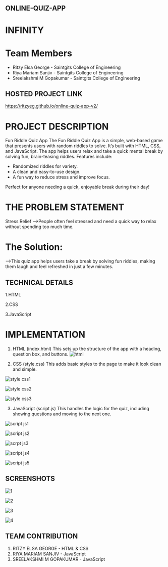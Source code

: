 ## ONLINE-QUIZ-APP
# INFINITY
# Team Members
- Ritzy Elsa George - Saintgits College of Engineering
- Riya Mariam Sanjiv - Saintgits College of Engineering
- Sreelakshmi M Gopakumar - Saintgits College of Engineering
## HOSTED PROJECT LINK
https://ritzyeg.github.io/online-quiz-app-v2/
# PROJECT DESCRIPTION
Fun Riddle Quiz App
The Fun Riddle Quiz App is a simple, web-based game that presents users with random riddles to solve. 
It’s built with HTML, CSS, and JavaScript. The app helps users relax and take a quick mental break by solving fun, brain-teasing riddles.
Features include:
- Randomized riddles for variety.
- A clean and easy-to-use design.
- A fun way to reduce stress and improve focus.

Perfect for anyone needing a quick, enjoyable break during their day!

# THE PROBLEM STATEMENT
Stress Relief
-->People often feel stressed and need a quick way to relax without spending too much time.

# The Solution:
-->This quiz app helps users take a break by solving fun riddles, making them laugh and feel refreshed in just a few minutes.

## TECHNICAL DETAILS
1.HTML

2.CSS

3.JavaScript

# IMPLEMENTATION
1. HTML (index.html)
This sets up the structure of the app with a heading, question box, and buttons.
![html](https://github.com/user-attachments/assets/dc042fb9-6a45-4b37-9786-ed4061fe6746)

2. CSS (style.css)
This adds basic styles to the page to make it look clean and simple.

![style css1](https://github.com/user-attachments/assets/eb76af5e-5061-4957-8646-078fd4200297)

![style css2](https://github.com/user-attachments/assets/ce99d061-84f5-43a6-b887-82078d70f73f)

![style css3](https://github.com/user-attachments/assets/d452d539-332b-4053-a475-58ad558cd304)

3. JavaScript (script.js)
This handles the logic for the quiz, including showing questions and moving to the next one.

![script js1](https://github.com/user-attachments/assets/9c0d89c2-2cb5-4940-810d-2a8689fdbcdb)

![script js2](https://github.com/user-attachments/assets/b04b76e8-974a-4286-aada-fa5e64c17adc)

![scrpt js3](https://github.com/user-attachments/assets/d24ccdc8-6738-4d2a-9f1c-530fc8ade489)

![script js4](https://github.com/user-attachments/assets/0dbbaeef-765e-4ff4-a509-259ea8a1e7dc)

![script js5](https://github.com/user-attachments/assets/ffb1d7e4-85aa-4ddb-b504-7a39a9d02801)



## SCREENSHOTS

![1](https://github.com/user-attachments/assets/f142930a-a7d1-4ebd-a044-3a3f010a380d)

![2](https://github.com/user-attachments/assets/aaacf23c-6e6f-409a-8704-ae16b924075a)

![3](https://github.com/user-attachments/assets/72f3d030-1b2d-4b9c-8f32-b41720a4f36c)

![4](https://github.com/user-attachments/assets/fb724ab9-c4f8-4174-9e5b-39683abd1495)

## TEAM CONTRIBUTION

1. RITZY ELSA GEORGE - HTML & CSS
2. RIYA MARIAM SANJIV - JavaScript
3. SREELAKSHMI M GOPAKUMAR - JavaScript
   


